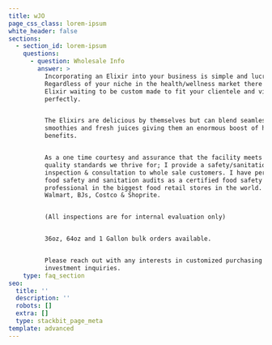 ```yaml
---
title: wJO
page_css_class: lorem-ipsum
white_header: false
sections:
  - section_id: lorem-ipsum
    questions:
      - question: Wholesale Info
        answer: >
          Incorporating an Elixir into your business is simple and lucrative.
          Regardless of your niche in the health/wellness market there is an
          Elixir waiting to be custom made to fit your clientele and vision
          perfectly.


          The Elixirs are delicious by themselves but can blend seamlessly with
          smoothies and fresh juices giving them an enormous boost of health
          benefits.


          As a one time courtesy and assurance that the facility meets the
          quality standards we thrive for; I provide a safety/sanitation
          inspection & consultation to whole sale customers. I have performed
          food safety and sanitation audits as a certified food safety
          professional in the biggest food retail stores in the world. Including
          Walmart, BJs, Costco & Shoprite.


          (All inspections are for internal evaluation only)


          36oz, 64oz and 1 Gallon bulk orders available.


          Please reach out with any interests in customized purchasing or
          investment inquiries.
    type: faq_section
seo:
  title: ''
  description: ''
  robots: []
  extra: []
  type: stackbit_page_meta
template: advanced
---
```

